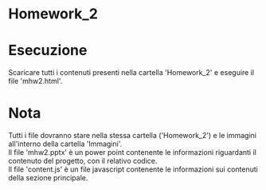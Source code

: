 # Homework_2

# Esecuzione
Scaricare tutti i contenuti presenti nella cartella 'Homework_2' e eseguire il file 'mhw2.html'.

# Nota
Tutti i file dovranno stare nella stessa cartella ('Homework_2') e le immagini all'interno della cartella 'Immagini'.</br>
Il file 'mhw2.pptx' è un power point contenente le informazioni riguardanti il contenuto del progetto, con il relativo codice.</br>
Il file 'content.js' è un file javascript contenente le informazioni sui contenuti della sezione principale.
